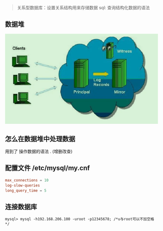 > 关系型数据库：设置关系结构用来存储数据
> sql: 查询结构化数据的语法


## 数据堆
![](images/2022-11-12-05-38-46.png)

## 怎么在数据堆中处理数据

用到了 操作数据的语法 . (增删改查)

## 配置文件 /etc/mysql/my.cnf

``` cnf
max_connections = 10
log-slow-queries
long_query_time = 5
```

## 连接数据库

```
mysql> mysql -h192.168.206.100 -uroot -p12345678; /*u与root可以不加空格*/
```

